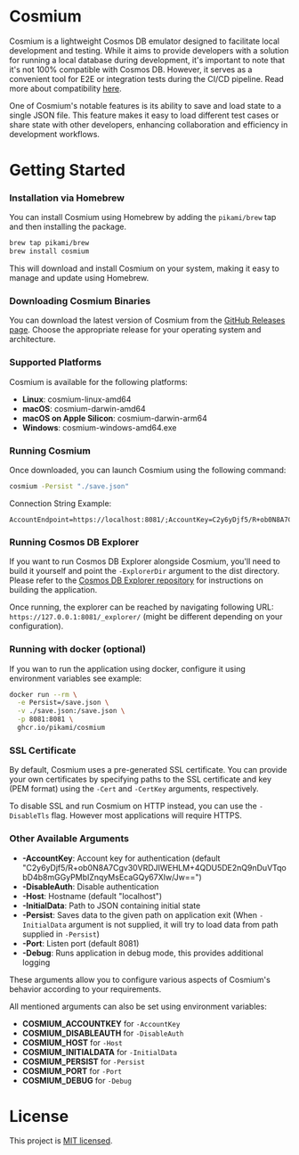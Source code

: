 # Cosmium

Cosmium is a lightweight Cosmos DB emulator designed to facilitate local development and testing. While it aims to provide developers with a solution for running a local database during development, it's important to note that it's not 100% compatible with Cosmos DB. However, it serves as a convenient tool for E2E or integration tests during the CI/CD pipeline. Read more about compatibility [here](./docs/COMPATIBILITY.md).

One of Cosmium's notable features is its ability to save and load state to a single JSON file. This feature makes it easy to load different test cases or share state with other developers, enhancing collaboration and efficiency in development workflows.

# Getting Started

### Installation via Homebrew

You can install Cosmium using Homebrew by adding the `pikami/brew` tap and then installing the package.

```sh
brew tap pikami/brew
brew install cosmium
```

This will download and install Cosmium on your system, making it easy to manage and update using Homebrew.

### Downloading Cosmium Binaries

You can download the latest version of Cosmium from the [GitHub Releases page](https://github.com/pikami/cosmium/releases). Choose the appropriate release for your operating system and architecture.

### Supported Platforms

Cosmium is available for the following platforms:

- **Linux**: cosmium-linux-amd64
- **macOS**: cosmium-darwin-amd64
- **macOS on Apple Silicon**: cosmium-darwin-arm64
- **Windows**: cosmium-windows-amd64.exe

### Running Cosmium

Once downloaded, you can launch Cosmium using the following command:

```sh
cosmium -Persist "./save.json"
```

Connection String Example:

```
AccountEndpoint=https://localhost:8081/;AccountKey=C2y6yDjf5/R+ob0N8A7Cgv30VRDJIWEHLM+4QDU5DE2nQ9nDuVTqobD4b8mGGyPMbIZnqyMsEcaGQy67XIw/Jw==;
```

### Running Cosmos DB Explorer

If you want to run Cosmos DB Explorer alongside Cosmium, you'll need to build it yourself and point the `-ExplorerDir` argument to the dist directory. Please refer to the [Cosmos DB Explorer repository](https://github.com/Azure/cosmos-explorer) for instructions on building the application.

Once running, the explorer can be reached by navigating following URL: `https://127.0.0.1:8081/_explorer/` (might be different depending on your configuration).

### Running with docker (optional)

If you wan to run the application using docker, configure it using environment variables see example:

```sh
docker run --rm \
  -e Persist=/save.json \
  -v ./save.json:/save.json \
  -p 8081:8081 \
  ghcr.io/pikami/cosmium
```

### SSL Certificate

By default, Cosmium uses a pre-generated SSL certificate. You can provide your own certificates by specifying paths to the SSL certificate and key (PEM format) using the `-Cert` and `-CertKey` arguments, respectively.

To disable SSL and run Cosmium on HTTP instead, you can use the `-DisableTls` flag. However most applications will require HTTPS.

### Other Available Arguments

- **-AccountKey**: Account key for authentication (default "C2y6yDjf5/R+ob0N8A7Cgv30VRDJIWEHLM+4QDU5DE2nQ9nDuVTqobD4b8mGGyPMbIZnqyMsEcaGQy67XIw/Jw==")
- **-DisableAuth**: Disable authentication
- **-Host**: Hostname (default "localhost")
- **-InitialData**: Path to JSON containing initial state
- **-Persist**: Saves data to the given path on application exit (When `-InitialData` argument is not supplied, it will try to load data from path supplied in `-Persist`)
- **-Port**: Listen port (default 8081)
- **-Debug**: Runs application in debug mode, this provides additional logging

These arguments allow you to configure various aspects of Cosmium's behavior according to your requirements.

All mentioned arguments can also be set using environment variables:

- **COSMIUM_ACCOUNTKEY** for `-AccountKey`
- **COSMIUM_DISABLEAUTH** for `-DisableAuth`
- **COSMIUM_HOST** for `-Host`
- **COSMIUM_INITIALDATA** for `-InitialData`
- **COSMIUM_PERSIST** for `-Persist`
- **COSMIUM_PORT** for `-Port`
- **COSMIUM_DEBUG** for `-Debug`

# License

This project is [MIT licensed](./LICENSE).
